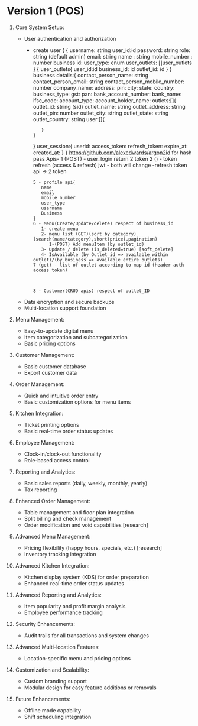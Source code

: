 # Version 1 (POS)

1. Core System Setup:
   - User authentication and authorization
      - create user {
        {
         username: string
         user_id:id
         password: string
         role: string (default admin)
         email: string
         name : string
         mobile_number :  number
         business id:
         user_type: enum
         user_outlets: []user_outlets
         }
         {
            user_outlets{
               user_id:id
               business_id: id
               outlet_id: id
            }
         }
         business details:{
            contact_person_name: string
            contact_person_email: string
            contact_person_mobile_number: number
            company_name: 
            address:
            pin:
            city:
            state:
            country:
            business_type:
            gst:
            pan:
            bank_account_number:
            bank_name:
            ifsc_code:
            account_type:
            account_holder_name:
            outlets:[]{
               outlet_id: string (sid)
               outlet_name: string
               outlet_address: string
               outlet_pin: number
               outlet_city: string
               outlet_state: string
               outlet_country: string
               user:[]{
                  
               }
            }
         }
         user_session:{
            userid:
            access_token:
            refresh_token:
            expire_at:
            created_at:
         }
      }
      https://github.com/alexedwards/argon2id for hash pass
         Apis-
            1 (POST) - user_login return 2 token 
            2 ()    - token refresh (access & refresh) jwt - both will change
               -refresh token api -> 2 token
       
         
            5 - profile api{
               name
               email
               mobile_number
               user_type
               username
               Business
            } 
            6 - Menu(Create/Update/delete) respect of business_id
               1- create menu 
               2- menu list (GET)(sort by category)(search(name/category),short(price),pagination)
                  1-(POST) Add menuItem (by outlet_id)
               3- Update / delete (is_deleted=true) [soft_delete]
               4- IsAvailable (by Outlet_id => available within outlet)/(by business => available entire outlets)
            7 (get) - list of outlet according to map id (header auth access token)
            
            
            
            8 - Customer(CRUD apis) respect of outlet_ID
            
         

   - Data encryption and secure backups
   - Multi-location support foundation

2. Menu Management:
   - Easy-to-update digital menu
   - Item categorization and subcategorization
   - Basic pricing options

3. Customer Management:
   - Basic customer database
   - Export customer data

4. Order Management:
   - Quick and intuitive order entry
   - Basic customization options for menu items

5. Kitchen Integration:
   - Ticket printing options
   - Basic real-time order status updates

6. Employee Management:
   - Clock-in/clock-out functionality
   - Role-based access control

7. Reporting and Analytics:
   - Basic sales reports (daily, weekly, monthly, yearly)
   - Tax reporting

8. Enhanced Order Management:
   - Table management and floor plan integration
   - Split billing and check management
   - Order modification and void capabilities [research]

9. Advanced Menu Management:
   - Pricing flexibility (happy hours, specials, etc.) [research]
   - Inventory tracking integration

10. Advanced Kitchen Integration:
    - Kitchen display system (KDS) for order preparation
    - Enhanced real-time order status updates

11. Advanced Reporting and Analytics:
    - Item popularity and profit margin analysis
    - Employee performance tracking

12. Security Enhancements:
    - Audit trails for all transactions and system changes

13. Advanced Multi-location Features:
    - Location-specific menu and pricing options

14. Customization and Scalability:
    - Custom branding support
    - Modular design for easy feature additions or removals

15. Future Enhancements:
    - Offline mode capability
    - Shift scheduling integration
